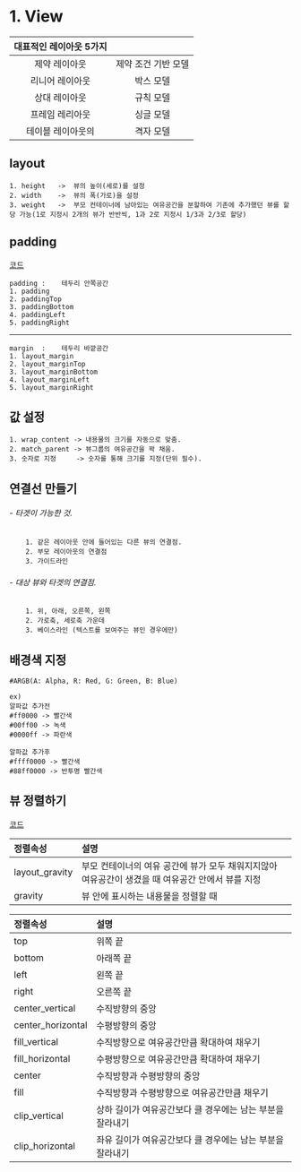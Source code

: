 # 1. View

| 대표적인 레이아웃 5가지| |
| :---: | :---: |
| 제약 레이아웃  | 제약 조건 기반 모델 |
| 리니어 레이아웃 | 박스 모델 |
| 상대 레이아웃  | 규칙 모델 |
| 프레임 레리아웃 | 싱글 모델 |
| 테이블 레이아웃의| 격자 모델 |

## layout

    1. height   ->  뷰의 높이(세로)를 설정
    2. width    ->  뷰의 폭(가로)을 설정
    3. weight   ->  부모 컨테이너에 남아있는 여유공간을 분할하여 기존에 추가했던 뷰를 할당 가능(1로 지정시 2개의 뷰가 반반씩, 1과 2로 지정시 1/3과 2/3로 할당)


## padding

[코드](https://github.com/nickjw0205/android-practice/blob/master/SampleLinearLayout/app/src/main/res/layout/padding.xml)

    padding :    테두리 안쪽공간
    1. padding
    2. paddingTop
    3. paddingBottom
    4. paddingLeft
    5. paddingRight
-------
    margin  :    테두리 바깥공간
    1. layout_margin
    2. layout_marginTop
    3. layout_marginBottom
    4. layout_marginLeft
    5. layout_marginRight


## 값 설정

    1. wrap_content -> 내용물의 크기를 자동으로 맞춤. 
    2. match_parent -> 뷰그룹의 여유공간을 꽉 채움.
    3. 숫자로 지정     -> 숫자를 통해 크기를 지정(단위 필수). 

## 연결선 만들기

###### - 타겟이 가능한 것.
        1. 같은 레이아웃 안에 들어있는 다른 뷰의 연결점.
        2. 부모 레이아웃의 연결점
        3. 가이드라인

###### - 대상 뷰와 타겟의 연결점.
        1. 위, 아래, 오른쪽, 왼쪽
        2. 가로축, 세로축 가운데
        3. 베이스라인 (텍스트를 보여주는 뷰인 경우에만)

## 배경색 지정

    #ARGB(A: Alpha, R: Red, G: Green, B: Blue)

    ex)
    알파값 추가전
    #ff0000 -> 빨간색
    #00ff00 -> 녹색
    #0000ff -> 파란색 

    알파값 추가후
    #ffff0000 -> 빨간색
    #88ff0000 -> 반투명 빨간색


## 뷰 정렬하기

[코드](https://github.com/nickjw0205/android-practice/blob/master/SampleLinearLayout/app/src/main/res/layout/gravity.xml)

| 정렬속성 | 설명 |
| :-- | :-- |
| layout_gravity | 부모 컨테이너의 여유 공간에 뷰가 모두 채워지지않아 여유공간이 생겼을 때 여유공간 안에서 뷰를 지정|
| gravity | 뷰 안에 표시하는 내용물을 정렬할 때 |


| 정렬속성 | 설명 |
| :-- | :-- |
| top | 위쪽 끝 |
| bottom | 아래쪽 끝 |
| left | 왼쪽 끝 |
| right | 오른쪽 끝 |
| center_vertical | 수직방향의 중앙 |
| center_horizontal | 수평방향의 중앙 |
| fill_vertical | 수직방향으로 여유공간만큼 확대하여 채우기 |
| fill_horizontal | 수평방향으로 여유공간만큼 확대하여 채우기 |
| center | 수직방향과 수평방향의 중앙 |
| fill | 수직방향과 수평방향으로 여유공간만큼 채우기 |
| clip_vertical | 상하 길이가 여유공간보다 클 경우에는 남는 부분을 잘라내기 |
| clip_horizontal | 좌유 길이가 여유공간보다 클 경우에는 남는 부분을 잘라내기 |
    















